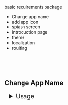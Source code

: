 basic requirements package

- Change app name
- add app icon
- splash screen
- introduction page
- theme
- localization
- rouiting


<br>
<br>
<br>


## Change App Name

<details style="margin:15px">
  <summary style="font-size:20px"> Usage</summary>
  
#### Android

Go to android manifest.xml.

```
android / app / src / main / AndroidManifest.xml
```


Change android label with your app name.

```
<application
          android:name="io.flutter.app.FlutterApplication"
          android:label="App Name"
          android:icon="@mipmap/launcher_icon">
```


#### Ios

Go to Info.plist.


```
ios / Runner / Info.plist
```

Change bundle name with your app name.
```
<key>CFBundleName</key>
<string>App Name</string>
```
</details>




